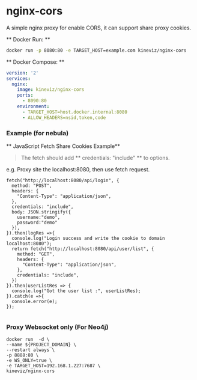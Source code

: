 # nginx-cors

A simple nginx proxy for enable CORS, it can support share proxy cookies.
 
** Docker Run: **

```bash
docker run -p 8080:80 -e TARGET_HOST=example.com kineviz/nginx-cors
```

** Docker Compose: **

```yaml
version: '2'
services:
  nginx:
    image: kineviz/nginx-cors
    ports:
      - 8090:80
    environment:
      - TARGET_HOST=host.docker.internal:8080
      - ALLOW_HEADERS=nsid,token,code
```
### Example (for nebula)

** JavaScript Fetch Share Cookies Example**

>  The fetch should add  ** credentials: "include" ** to options.

e.g. Proxy site the localhost:8080, then use fetch request.

```
fetch("http://localhost:8080/api/login", {
  method: "POST",
  headers: {
    "Content-Type": "application/json",
  },
  credentials: "include",
  body: JSON.stringify({
    username:"demo",
    password:"demo"
  }),
}).then(logRes =>{
  console.log("Login success and write the cookie to domain localhost:8080");
  return fetch("http://localhost:8080/api/user/list", {
    method: "GET",
    headers: {
      "Content-Type": "application/json",
    },
    credentials: "include",
  })
}).then(userListRes => {
  console.log("Got the user list :", userListRes); 
}).catch(e =>{
  console.error(e);
});
 
```

### Proxy Websocket only (For Neo4j)

```
docker run  -d \
--name ${PROJECT_DOMAIN} \
--restart always \
-p 8888:80 \
-e WS_ONLY=true \
-e TARGET_HOST=192.168.1.227:7687 \
kineviz/nginx-cors
```
